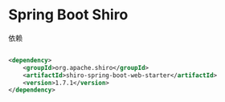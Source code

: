 # Spring Boot Shiro

依赖

```xml

<dependency>
    <groupId>org.apache.shiro</groupId>
    <artifactId>shiro-spring-boot-web-starter</artifactId>
    <version>1.7.1</version>
</dependency>
```